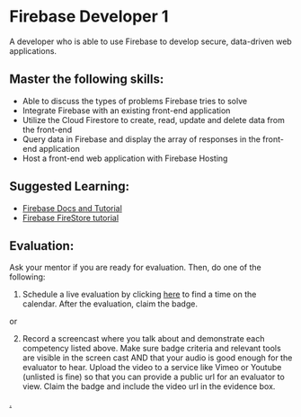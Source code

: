 # Firebase Developer 1

A developer who is able to use Firebase to develop secure, data-driven web applications.

## Master the following skills:

* Able to discuss the types of problems Firebase tries to solve
* Integrate Firebase with an existing front-end application
* Utilize the Cloud Firestore to create, read, update and delete data from the front-end
* Query data in Firebase and display the array of responses in the front-end application
* Host a front-end web application with Firebase Hosting

## Suggested Learning:

* [Firebase Docs and Tutorial](https://firebase.google.com/docs/web/setup)
* [Firebase FireStore tutorial](https://www.youtube.com/watch?v=4d-gIPGzmK4&list=PL4cUxeGkcC9itfjle0ji1xOZ2cjRGY_WB)

## Evaluation:

Ask your mentor if you are ready for evaluation. Then, do one of the following:

1. Schedule a live evaluation by clicking [here](https://calendly.com/codex-academy/level-3-mastery-evaluation?a1=Firebase%20Developer%201&a2=9x42ZE1TReGy7-go968UlA) to find a time on the calendar. After the evaluation, claim the badge.

or

2. Record a screencast where you talk about and demonstrate each competency listed above. Make sure badge criteria and relevant tools are visible in the screen cast AND that your audio is good enough for the evaluator to hear. Upload the video to a service like Vimeo or Youtube (unlisted is fine) so that you can provide a public url for an evaluator to view. Claim the badge and include the video url in the evidence box.

[.](level-3)